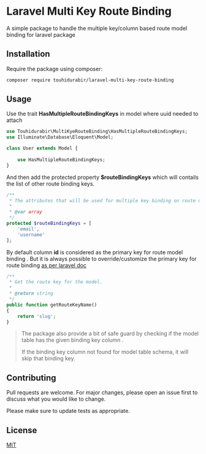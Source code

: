 # Laravel Multi Key Route Binding

A simple package to handle the multiple key/column based route model binding for laravel package

## Installation

Require the package using composer:

```bash
composer require touhidurabir/laravel-multi-key-route-binding
```


## Usage

Use the trait **HasMultipleRouteBindingKeys** in model where uuid needed to attach

```php
use Touhidurabir\MultiKyeRouteBinding\HasMultipleRouteBindingKeys;
use Illuminate\Database\Eloquent\Model;

class User extends Model {
    
    use HasMultipleRouteBindingKeys;
}
```

And then add the protected property **$routeBindingKeys** which will contails the list of other route binding keys. 

```php
/**
 * The attributes that will be used for multiple key binding on route models
 *
 * @var array
 */
protected $routeBindingKeys = [
    'email',
    'username'
];
```

By default column **id** is considered as the primary key for route model binding . But it is always possible to override/customize the primary key for route binding [as per laravel doc](https://laravel.com/docs/8.x/routing#customizing-the-default-key-name)

```php
/**
 * Get the route key for the model.
 *
 * @return string
 */
public function getRouteKeyName()
{
    return 'slug';
}
```

> The package also provide a bit of safe guard by checking if the model table has the given binding key column . 
>
> If the binding key column not found for model table schema, it will skip that binding key.

## Contributing
Pull requests are welcome. For major changes, please open an issue first to discuss what you would like to change.

Please make sure to update tests as appropriate.

## License
[MIT](./LICENSE.md)
